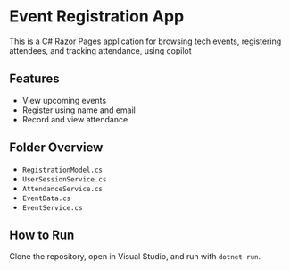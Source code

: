 # Event Registration App
This is a C# Razor Pages application for browsing tech events, registering attendees, and tracking attendance, using copilot

## Features
- View upcoming events
- Register using name and email
- Record and view attendance

## Folder Overview
- `RegistrationModel.cs`
- `UserSessionService.cs`
- `AttendanceService.cs`
- `EventData.cs`
- `EventService.cs`

## How to Run
Clone the repository, open in Visual Studio, and run with `dotnet run`.
